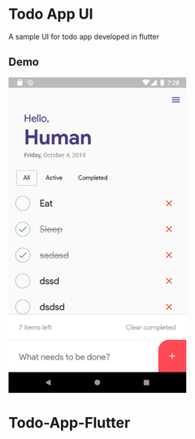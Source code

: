 # Todo App UI

A sample UI for todo app developed in flutter

## Demo

<p>
  <img src="Screenshot_1570188458.png" width="350">
</p>

# Todo-App-Flutter
